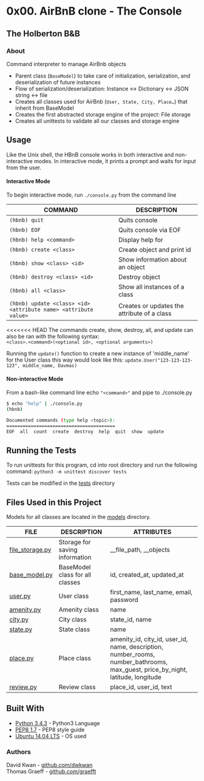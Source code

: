 
# 0x00. AirBnB clone - The Console
## The Holberton B&B

### About
Command interpreter to manage AirBnb objects
* Parent class (`BaseModel`) to take care of initialization, serialization, and deserialization of future instances
* Flow of serialization/deserialization: Instance <-> Dictionary <-> JSON string <-> file
* Creates all classes used for AirBnb (`User, State, City, Place…`) that inherit from BaseModel
* Creates the first abstracted storage engine of the project: File storage
* Creates all unittests to validate all our classes and storage engine


## Usage
Like the Unix shell, the HBnB console works in both interactive and non-interactive modes. In interactive mode, it prints a prompt and waits for input from the user.


#### Interactive Mode
To begin interactive mode, run ```./console.py``` from the command line

COMMAND | DESCRIPTION
----|----
```(hbnb) quit``` | Quits console
```(hbnb) EOF``` | Quits console via EOF
```(hbnb) help <command>``` | Display help for <command>
```(hbnb) create <class>``` | Create object and print id
```(hbnb) show <class> <id>``` | Show information about an object
```(hbnb) destroy <class> <id>``` | Destroy object
```(hbnb) all <class>``` | Show all instances of a class
```(hbnb) update <class> <id> <attribute name> <attribute value>``` | Creates or updates the attribute of a class


<<<<<<< HEAD
The commands create, show, destroy, all, and update can also be ran with the following syntax:  
```<class>.<command>(<optional id>, <optional arguments>)```

Running the ```update()``` function to create a new instance of 'middle_name' for the User class this way would look like this: 
```update.User("123-123-123-123", middle_name, Davmas)```

#### Non-interactive Mode
From a bash-like command line echo ```"<command>"``` and pipe to ./console.py

```bash
$ echo "help" | ./console.py
(hbnb)

Documented commands (type help <topic>):
========================================
EOF  all  count  create  destroy  help  quit  show  update
```


## Running the Tests
To run unittests for this program, cd into root directory and run the following command:
`python3 -m unittest discover tests`

Tests can be modified in the [tests](./tests/) directory


## Files Used in this Project
Models for all classes are located in the [models](./models/) directory.

FILE | DESCRIPTION | ATTRIBUTES
----|----|----
[file_storage.py](./models/engine/file_storage.py) | Storage for saving information | __file_path, __objects
[base_model.py](./models/base_model.py) | BaseModel class for all classes | id, created_at, updated_at
[user.py](./models/user.py) | User class | first_name, last_name, email, password
[amenity.py](./models/amenity.py) | Amenity class | name
[city.py](./models/city.py) | City class | state_id, name
[state.py](./models/state.py) | State class | name
[place.py](./models/place.py) | Place class | amenity_id, city_id, user_id, name, description, number_rooms, number_bathrooms, max_guest, price_by_night, latitude, longitude
[review.py](./models/review.py) | Review class | place_id, user_id, text


## Built With
* [Python 3.4.3](https://www.python.org/download/releases/3.0/) - Python3 Language
* [PEP8 1.7](https://www.python.org/dev/peps/pep-0008/) - PEP8 style guide
* [Ubuntu 14.04 LTS](http://releases.ubuntu.com/14.04/) - OS used


### Authors
David Kwan - [github.com/dwkwan](https://github.com/dwkwan) <br>
Thomas Graeff - [github.com/graefft](https://github.com/graefft)
